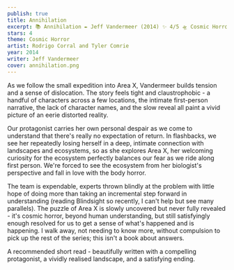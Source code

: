 ```yaml
---
publish: true
title: Annihilation
excerpt: 📚 Annihilation ✒️ Jeff Vandermeer (2014) ✨ 4/5 🛸 Cosmic Horror 🖌️ Rodrigo Corral and Tyler Comrie
stars: 4
theme: Cosmic Horror
artist: Rodrigo Corral and Tyler Comrie
year: 2014
writer: Jeff Vandermeer
cover: annihilation.png
---
```

As we follow the small expedition into Area X, Vandermeer builds tension and a sense of dislocation. The story feels tight and claustrophobic - a handful of characters across a few locations, the intimate first-person narrative, the lack of character names, and the slow reveal all paint a vivid picture of an eerie distorted reality.  
  
Our protagonist carries her own personal despair as we come to understand that there's really no expectation of return. In flashbacks, we see her repeatedly losing herself in a deep, intimate connection with landscapes and ecosystems, so as she explores Area X, her welcoming curiosity for the ecosystem perfectly balances our fear as we ride along first person. We're forced to see the ecosystem from her biologist's perspective and fall in love with the body horror.  
  
The team is expendable, experts thrown blindly at the problem with little hope of doing more than taking an incremental step forward in understanding (reading Blindsight so recently, I can't help but see many parallels). The puzzle of Area X is slowly uncovered but never fully revealed - it's cosmic horror, beyond human understanding, but still satisfyingly enough resolved for us to get a sense of what's happened and is happening. I walk away, not needing to know more, without compulsion to pick up the rest of the series; this isn't a book about answers.  
  
A recommended short read - beautifully written with a compelling protagonist, a vividly realised landscape, and a satisfying ending.